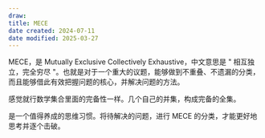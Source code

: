 ```yaml
---
draw:
title: MECE
date created: 2024-07-11
date modified: 2025-03-27
---
```


MECE，是 Mutually Exclusive Collectively Exhaustive，中文意思是 " 相互独立，完全穷尽 "。也就是对于一个重大的议题，能够做到不重叠、不遗漏的分类，而且能够借此有效把握问题的核心，并解决问题的方法。

感觉就行数学集合里面的完备性一样。几个自己的并集，构成完备的全集。

是一个值得养成的思维习惯。将待解决的问题，进行 MECE 的分类，才能更好地思考并逐个击破。
